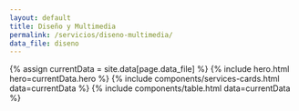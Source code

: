 ```yaml
---
layout: default
title: Diseño y Multimedia
permalink: /servicios/diseno-multimedia/
data_file: diseno
---
```

{% assign currentData = site.data[page.data_file] %}
{% include hero.html hero=currentData.hero %}
{% include components/services-cards.html data=currentData %}
{% include components/table.html data=currentData %}